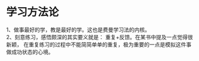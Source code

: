 # 学习方法论
1、做事最好的学，教是最好的学。这也是费曼学习法的内核。<br>
2、刻意练习，感悟颇深的其实要义就是： 重复+反馈。在某书中提及一点觉得很新颖，
    在重复练习的过程中不能简简单单的重复，极为重要的一点是模拟这件事做成功状态的心境。